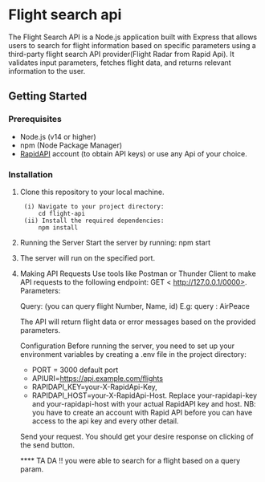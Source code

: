# Flight search api

The Flight Search API is a Node.js application built with Express that allows users to search for flight information based on specific parameters using a third-party flight search API provider(Flight Radar from Rapid Api). It validates input parameters, fetches flight data, and returns relevant information to the user.

## Getting Started

### Prerequisites

- Node.js (v14 or higher)
- npm (Node Package Manager)
- [RapidAPI](https://rapidapi.com) account (to obtain API keys)
or use any Api of your choice.

### Installation

1. Clone this repository to your local machine.

        (i) Navigate to your project directory:
            cd flight-api
        (ii) Install the required dependencies:
            npm install

2. Running the Server
    Start the server by running:
    npm start

3. The server will run on the specified port.

4. Making API Requests
    Use tools like Postman or Thunder Client to make API requests to the following endpoint:
    GET < http://127.0.0.1/0000>.
    Parameters:

    Query: (you can query flight Number, Name, id)
    E.g: query : AirPeace

    The API will return flight data or error messages based on the provided parameters.

    Configuration
    Before running the server, you need to set up your environment variables by creating a .env file in the project directory:

   *  PORT =  3000 default port
   * APIURI=<https://api.example.com/flights>
   * RAPIDAPI_KEY=your-X-RapidApi-Key,
   * RAPIDAPI_HOST=your-X-RapidApi-Host.
    Replace your-rapidapi-key and your-rapidapi-host with your actual RapidAPI key and host. NB: you have to create an account with Rapid API before you can have access to the api key and every other detail.

    Send your request.
    You should get your desire response on clicking of the send button.

    **** TA DA !! 
    you were able to search for a flight based on a query param.
